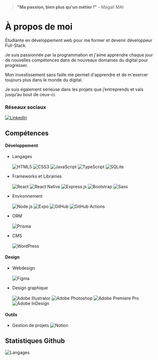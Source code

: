 > **"Ma passion, bien plus qu'un métier !"** - Magali MAI

# À propos de moi

Étudiante en développement web pour me former et devenir développeur Full-Stack.

Je suis passionnée par la programmation et j'aime apprendre chaque jour de nouvelles compétences dans de nouveaux domaines du digital pour progresser. 

Mon investissement sans faille me permet d'apprendre et de m'exercer toujours plus dans le monde du digital.

Je suis également sérieuse dans les projets que j’entreprends et vais jusqu’au bout de ceux-ci.

### Réseaux sociaux

[![LinkedIn](https://img.shields.io/badge/LinkedIn-0077B5?style=flat&logo=linkedin&logoColor=white)](https://www.linkedin.com/in/mai-magali/)

## Compétences

#### **Développement**
- Langages<br><br>
![HTML5](https://img.shields.io/badge/HTML5-E34F26?style=for-the-badge&logo=html5&logoColor=white)
![CSS3](https://img.shields.io/badge/CSS3-1572B6?style=for-the-badge&logo=css3&logoColor=white)
![JavaScript](https://img.shields.io/badge/JavaScript-F7DF1E?style=for-the-badge&logo=javascript&logoColor=black)
![TypeScript](https://img.shields.io/badge/TypeScript-3178C6?style=for-the-badge&logo=typescript&logoColor=white)
![SQLite](https://img.shields.io/badge/SQLite-003B57?style=for-the-badge&logo=sqlite&logoColor=white)

- Frameworks et Librairies<br><br>
![React](https://img.shields.io/badge/React-20232A?style=for-the-badge&logo=react&logoColor=61DAFB)
![React Native](https://img.shields.io/badge/React_Native-20232A?style=for-the-badge&logo=react&logoColor=61DAFB)
![Express.js](https://img.shields.io/badge/Express.js-000000?style=for-the-badge&logo=express&logoColor=white)
![Bootstrap](https://img.shields.io/badge/Bootstrap-7952B3?style=for-the-badge&logo=bootstrap&logoColor=white)
![Sass](https://img.shields.io/badge/Sass-CC6699?style=for-the-badge&logo=sass&logoColor=white)

- Environnement<br><br>
![Node.js](https://img.shields.io/badge/Node.js-339933?style=for-the-badge&logo=node.js&logoColor=white)
![Expo](https://img.shields.io/badge/Expo-000020?style=for-the-badge&logo=expo&logoColor=white)
![GitHub](https://img.shields.io/badge/GitHub-181717?style=for-the-badge&logo=github&logoColor=white)
![GitHub Actions](https://img.shields.io/badge/GitHub_Actions-2088FF?style=for-the-badge&logo=githubactions&logoColor=white)

- ORM<br><br>
![Prisma](https://img.shields.io/badge/Prisma-0C344B?style=for-the-badge&logo=prisma&logoColor=white)

- CMS<br><br>
![WordPress](https://img.shields.io/badge/WordPress-21759B?style=for-the-badge&logo=wordpress&logoColor=white)

#### **Design**

- Webdesign<br><br>
![Figma](https://img.shields.io/badge/Figma-F24E1E?style=for-the-badge&logo=figma&logoColor=white)

- Design graphique<br><br>
![Adobe Illustrator](https://img.shields.io/badge/Adobe%20Illustrator-FF9A00?style=for-the-badge&logo=adobeillustrator&logoColor=white)
![Adobe Photoshop](https://img.shields.io/badge/Adobe%20Photoshop-31A8FF?style=for-the-badge&logo=adobephotoshop&logoColor=white)
![Adobe Premiere Pro](https://img.shields.io/badge/Adobe%20Premiere%20Pro-9999FF?style=for-the-badge&logo=adobepremierepro&logoColor=white)
![Adobe InDesign](https://img.shields.io/badge/Adobe%20InDesign-FF3366?style=for-the-badge&logo=adobeindesign&logoColor=white)

#### **Outils**

- Gestion de projets
![Notion](https://img.shields.io/badge/Notion-000000?style=for-the-badge&logo=notion&logoColor=white)

## Statistiques Github

![Langages](https://github-readme-stats.vercel.app/api/top-langs/?username=galima10&layout=compact&theme=radical)



<!--
**galima10/galima10** is a ✨ _special_ ✨ repository because its `README.md` (this file) appears on your GitHub profile.

Here are some ideas to get you started:

- 🔭 I’m currently working on ...
- 🌱 I’m currently learning ...
- 👯 I’m looking to collaborate on ...
- 🤔 I’m looking for help with ...
- 💬 Ask me about ...
- 📫 How to reach me: ...
- 😄 Pronouns: ...
- ⚡ Fun fact: ...
-->
